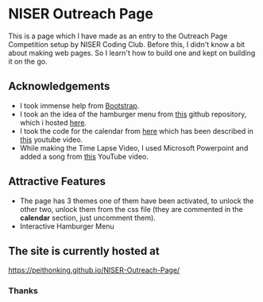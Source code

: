 # NISER Outreach Page

This is a page which I have made  as an entry to the Outreach Page Competition setup by NISER Coding Club. Before this, I didn't know a bit about making web pages. So I learn't how to build one and kept on building it on the go.



## Acknowledgements

 - I took immense help from [Bootstrap](https://getbootstrap.com/).
 - I took an the idea of the hamburger menu from [this](https://github.com/robotechniser/robotechniser.github.io) github repository, which i hosted [here](https://robotechniser.github.io).
 - I took the code for the calendar from [here](https://github.com/lashaNoz/Calendar) which has been described in [this](https://www.youtube.com/watch?v=o1yMqPyYeAo) youtube video.
 - While making the Time Lapse Video, I used Microsoft Powerpoint and added a song from [this](https://www.youtube.com/watch?v=b8JbxVDzB-k&t=2106s) YouTube video.

 ## Attractive Features
 - The page has 3 themes one of them have been activated, to unlock the other two, unlock them from the css file (they are commented in the **calendar** section, just uncomment them).
 - Interactive Hamburger Menu
    
## The site is currently hosted at 
https://peithonking.github.io/NISER-Outreach-Page/

### Thanks